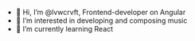 - 👋 Hi, I’m @lvwcrvft, Frontend-developer on Angular
- 👀 I’m interested in developing and composing music
- 🌱 I’m currently learning React
